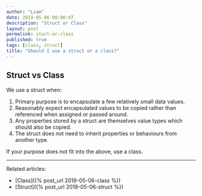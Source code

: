 ```yaml
---
author: "Liam"
date: 2019-05-06 00:00:07
description: "Struct or Class"
layout: post
permalink: stuct-or-class
published: true
tags: [class, struct]
title: "Should I use a struct or a class?"
---
```


## Struct vs Class

We use a struct when:
1. Primary purpose is to encapsulate a few relatively small data values.
2. Reasonably expect encapsulated values to be copied rather than referenced when assigned or passed around.
3. Any properties stored by a struct are themselves value types which should also be copied.
4. The struct does not need to inherit properties or behaviours from another type.

If your purpose does not fit into the above, use a class.

---

Related articles:
- [Class]({% post_url 2019-05-06-class %})
- [Struct]({% post_url 2019-05-06-struct %})
